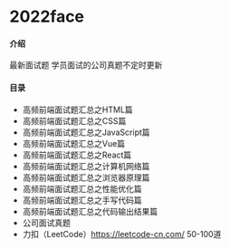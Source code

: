# 2022face

#### 介绍
最新面试题
学员面试的公司真题不定时更新

#### 目录

- 高频前端面试题汇总之HTML篇
- 高频前端面试题汇总之CSS篇
- 高频前端面试题汇总之JavaScript篇 
- 高频前端面试题汇总之Vue篇
- 高频前端面试题汇总之React篇
- 高频前端面试题汇总之计算机网络篇
- 高频前端面试题汇总之浏览器原理篇
- 高频前端面试题汇总之性能优化篇
- 高频前端面试题汇总之手写代码篇
- 高频前端面试题汇总之代码输出结果篇
- 公司面试真题
- 力扣（LeetCode）https://leetcode-cn.com/   50-100道   
